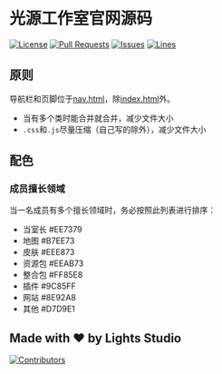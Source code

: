 # 光源工作室官网源码
[![License](https://img.shields.io/badge/license-DO%20NOT%20Distribute-red?style=flat-square)](LICENSE) [![Pull Requests](https://img.shields.io/github/issues-pr-closed/katorlys/lights-website?style=flat-square)](https://github.com/katorlys/lights-website/pulls) [![Issues](https://img.shields.io/github/issues-closed/katorlys/lights-website?style=flat-square)](https://github.com/katorlys/lights-website/issues) [![Lines](https://img.shields.io/tokei/lines/github/katorlys/lights-website?style=flat-square)](https://github.com/katorlys/lights-website)

## 原则
导航栏和页脚位于[nav.html](components/nav.html)，除[index.html](index.html)外。  
- 当有多个类时能合并就合并，减少文件大小
- `.css`和`.js`尽量压缩（自己写的除外），减少文件大小

## 配色
### 成员擅长领域
当一名成员有多个擅长领域时，务必按照此列表进行排序：
- 当室长 #EE7379
- 地图 #B7EE73
- 皮肤 #EEE873
- 资源包 #EEAB73
- 整合包 #FF85E8
- 插件 #9C85FF
- 网站 #8E92A8
- 其他 #D7D9E1

## Made with ❤ by Lights Studio
[![Contributors](https://badges.pufler.dev/contributors/katorlys/lights-website?size=50&padding=5&bots=true)](https://github.com/katorlys/lights-website)